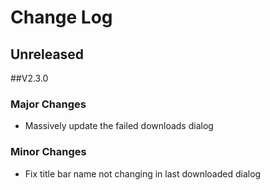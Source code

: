 # Change Log

## Unreleased


##V2.3.0

### Major Changes
* Massively update the failed downloads dialog

### Minor Changes
* Fix title bar name not changing in last downloaded dialog